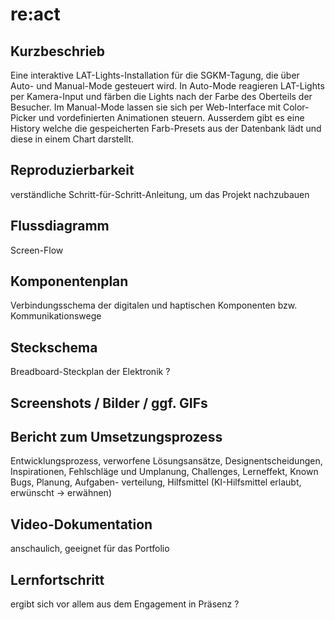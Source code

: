 # re:act

## Kurzbeschrieb

Eine interaktive LAT-Lights-Installation für die SGKM-Tagung, die über Auto- und Manual-Mode gesteuert wird. In Auto-Mode reagieren LAT-Lights per Kamera-Input und färben die Lights nach der Farbe des Oberteils der Besucher. Im Manual-Mode lassen sie sich per Web-Interface mit Color-Picker und vordefinierten Animationen steuern. Ausserdem gibt es eine History welche die gespeicherten Farb-Presets aus der Datenbank lädt und diese in einem Chart darstellt.

## Reproduzierbarkeit

verständliche Schritt-für-Schritt-Anleitung, um  das Projekt nachzubauen

## Flussdiagramm

Screen-Flow

## Komponentenplan

Verbindungsschema der digitalen und haptischen Komponenten bzw. Kommunikationswege

## Steckschema

Breadboard-Steckplan der Elektronik ?

## Screenshots / Bilder / ggf. GIFs


## Bericht zum Umsetzungsprozess

Entwicklungsprozess, verworfene Lösungsansätze, Designentscheidungen, Inspirationen, Fehlschläge und Umplanung, Challenges, Lerneffekt, Known Bugs, Planung, Aufgaben- verteilung, Hilfsmittel (KI-Hilfsmittel erlaubt, erwünscht -> erwähnen)


## Video-Dokumentation

anschaulich, geeignet für das Portfolio


## Lernfortschritt

 ergibt sich vor allem aus dem Engagement in Präsenz ?
